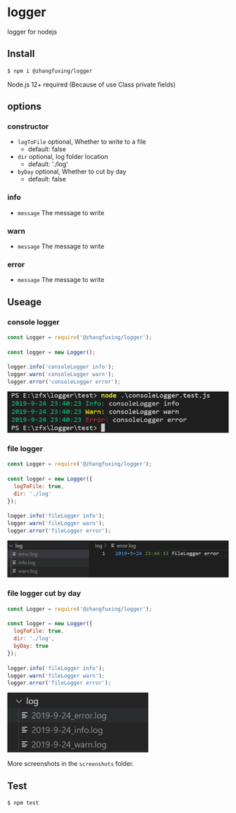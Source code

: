 # logger
logger for nodejs

## Install

```sh
$ npm i @zhangfuxing/logger
```  

Node.js 12+ required (Because of use Class private fields)

## options
### constructor  
* `logToFile` optional, Whether to write to a file
  - default: false
* `dir` optional, log folder location
  - default: './log'
* `byDay` optional, Whether to cut by day
  - default: false

### info  
* `message` The message to write  

### warn  
* `message` The message to write  

### error
* `message` The message to write  


## Useage  

### console logger  

```js
const Logger = require('@zhangfuxing/logger');

const logger = new Logger();

logger.info('consoleLogger info');
logger.warn('consoleLogger warn');
logger.error('consoleLogger error');
```  

![consoleLogger](./screenshots/consoleLogger.png)  

### file logger  

```js
const Logger = require('@zhangfuxing/logger');

const logger = new Logger({
  logToFile: true,
  dir: './log'
});

logger.info('fileLogger info');
logger.warn('fileLogger warn');
logger.error('fileLogger error');
```  

![fileLogger](./screenshots/fileLogger.png) 

### file logger cut by day

```js
const Logger = require('@zhangfuxing/logger');

const logger = new Logger({
  logToFile: true,
  dir: './log',
  byDay: true 
});

logger.info('fileLogger info');
logger.warn('fileLogger warn');
logger.error('fileLogger error');
```  

![byDay](./screenshots/fileLogger.byDay.png)  

More screenshots in the `screenshots` folder.

## Test

```sh
$ npm test
```  